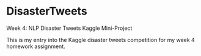 # DisasterTweets
Week 4: NLP Disaster Tweets Kaggle Mini-Project

This is my entry into the Kaggle disaster tweets competition for my week 4 homework assignment.
